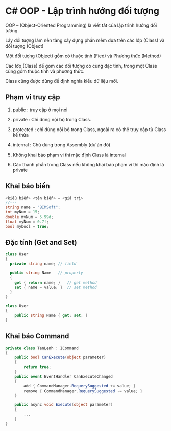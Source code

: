 # C# OOP - Lập trình hướng đối tượng
OOP – (Object-Oriented Programming) là viết tắt của lập trình hướng đối tượng.

Lấy đối tượng làm nền tảng xây dựng phần mềm dựa trên các lớp (Class) và đối tượng (Object)

Một đối tượng (Object) gồm có thuộc tính (Fied) và Phương thức (Method)

Các lớp (Class) để gom các đối tượng có cùng đặc tính, trong một Class cũng gồm thuộc tính và phương thức.

Class cũng được dùng để định nghĩa kiểu dữ liệu mới.

## Phạm vi truy cập
1. public : truy cập ở mọi nơi

2. private : Chỉ dùng nội bộ trong Class.

3. protected :  chỉ dùng nội bộ trong Class, ngoài ra có thể truy cập từ Class kế thừa

4. internal : Chủ dùng trong Assembly (dự án đó)

5. Không khai báo phạm vi thì mặc định Class là internal
6. Các thành phần trong Class nếu không khai báo phạm vi thì mặc định là private

## Khai báo biến

```C#
<kiểu biến> <tên biến> = <giá trị>
//---
string name = "BIMSoft";
int myNum = 15;
double myNum = 5.99d;
float myNum = 0.7f;
bool mybool = true;
```

## Đặc tính (Get and Set)
```C#
class User
{
  private string name; // field

  public string Name   // property
  {
    get { return name; }   // get method
    set { name = value; }  // set method
  }
}
```

```C#
class User
{
    public string Name { get; set; }
}
```
## Khai báo Command
```C#
private class TenLenh : ICommand
{
    public bool CanExecute(object parameter)
    {
        return true;
    }
    public event EventHandler CanExecuteChanged
    {
        add { CommandManager.RequerySuggested += value; }
        remove { CommandManager.RequerySuggested -= value; }
    }

    public async void Execute(object parameter)
    {
        ...
    }
}
```